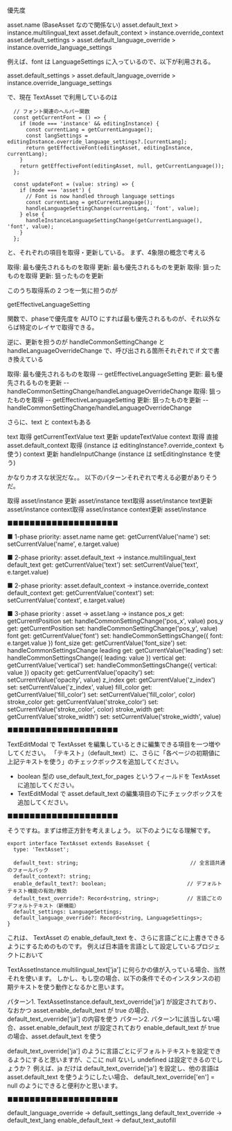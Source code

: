 優先度

asset.name (BaseAsset なので関係ない)
asset.default_text > instance.multilingual_text
asset.default_context > instance.override_context
asset.default_settings > asset.default_language_override > instance.override_language_settings

例えば、font  は LanguageSettings に入っているので、以下が利用される。

asset.default_settings > asset.default_language_override > instance.override_language_settings

で、現在 TextAsset で利用しているのは

```
  // フォント関連のヘルパー関数
  const getCurrentFont = () => {
    if (mode === 'instance' && editingInstance) {
      const currentLang = getCurrentLanguage();
      const langSettings = editingInstance.override_language_settings?.[currentLang];
      return getEffectiveFont(editingAsset, editingInstance, currentLang);
    }
    return getEffectiveFont(editingAsset, null, getCurrentLanguage());
  };

  const updateFont = (value: string) => {
    if (mode === 'asset') {
      // Font is now handled through language settings
      const currentLang = getCurrentLanguage();
      handleLanguageSettingChange(currentLang, 'font', value);
    } else {
      handleInstanceLanguageSettingChange(getCurrentLanguage(), 'font', value);
    }
  };

```

と、それぞれの項目を取得・更新している。
まず、4象限の概念で考える

取得: 最も優先されるものを取得
更新: 最も優先されるものを更新
取得: 狙ったものを取得
更新: 狙ったものを更新

このうち取得系の 2 つを一気に担うのが

getEffectiveLanguageSetting

関数で、phaseで優先度を AUTO にすれば最も優先されるものが、それ以外ならば特定のレイヤで取得できる。

逆に、更新を担うのが handleCommonSettingChange と handleLanguageOverrideChange で、呼び出される箇所それぞれで if 文で書き換えている

取得: 最も優先されるものを取得 --  getEffectiveLanguageSetting
更新: 最も優先されるものを更新 -- handleCommonSettingChange/handleLanguageOverrideChange
取得: 狙ったものを取得 -- getEffectiveLanguageSetting
更新: 狙ったものを更新 --  handleCommonSettingChange/handleLanguageOverrideChange

さらに、text と contextもある

text 取得 getCurrentTextValue
text 更新 updateTextValue
context 取得 直接 asset.default_context 取得 (instance は editingInstance?.override_context も使う)
context 更新 handleInputChange (instance は setEditingInstance を使う)


かなりカオスな状況だな。。
以下のパターンそれぞれで考える必要がありそうだ。

取得 asset/instance
更新 asset/instance
text取得 asset/instance
text更新 asset/instance
context取得 asset/instance
context更新 asset/instance

■■■■■■■■■■■■■■■■■■■■

■ 1-phase priority: asset.name
name
  get: getCurrentValue('name')
  set: setCurrentValue('name', e.target.value)

■ 2-phase priority: asset.default_text -> instance.multilingual_text
default_text
  get: getCurrentValue('text')
  set: setCurrentValue('text', e.target.value)

■ 2-phase priority: asset.default_context -> instance.override_context
default_context
  get: getCurrentValue('context')
  set: setCurrentValue('context', e.target.value)

■ 3-phase priority : asset -> asset.lang -> instance
pos_x
  get: getCurrentPosition
  set: handleCommonSettingChange('pos_x', value)
pos_y
  get: getCurrentPosition
  set: handleCommonSettingChange('pos_y', value)
font
  get: getCurrentValue('font')
  set: handleCommonSettingsChange({ font: e.target.value })
font_size
  get: getCurrentValue('font_size')
  set: handleCommonSettingsChange
leading
  get: getCurrentValue('leading')
  set: handleCommonSettingsChange({ leading: value })
vertical
  get: getCurrentValue('vertical')
  set: handleCommonSettingsChange({ vertical: value })
opacity
  get: getCurrentValue('opacity')
  set: setCurrentValue('opacity', value)
z_index
  get: getCurrentValue('z_index')
  set: setCurrentValue('z_index', value)
fill_color
  get: getCurrentValue('fill_color') 
  set: setCurrentValue('fill_color', color)
stroke_color
  get: getCurrentValue('stroke_color')
  set: setCurrentValue('stroke_color', color)
stroke_width
  get: getCurrentValue('stroke_width')
  set: setCurrentValue('stroke_width', value)

■■■■■■■■■■■■■■■■■■■■

TextEditModal で TextAsset を編集しているときに編集できる項目を一つ増やしてください。
「テキスト」（default_text）に、さらに「各ページの初期値に上記テキストを使う」のチェックボックスを追加してください。

- boolean 型の use_default_text_for_pages というフィールドを TextAsset に追加してください。
- TextEditModal で asset.default_text の編集項目の下にチェックボックスを追加してください。

■■■■■■■■■■■■■■■■■■■■

そうですね。まずは修正方針を考えましょう。
以下のようになる理解です。

```
export interface TextAsset extends BaseAsset {
  type: 'TextAsset';

  default_text: string;                                    // 全言語共通のフォールバック
  default_context?: string;
  enable_default_text?: boolean;                          // デフォルトテキスト機能の有効/無効
  default_text_override?: Record<string, string>;         // 言語ごとのデフォルトテキスト（新機能）
  default_settings: LanguageSettings;
  default_language_override?: Record<string, LanguageSettings>;
}
```


これは、 TextAsset の enable_default_text を、さらに言語ごとに上書きできるようにするためのものです。
例えば日本語を言語として設定しているプロジェクトにおいて

TextAssetInstance.multilingual_text['ja'] に何らかの値が入っている場合、当然それを使います。
しかし、もし空の場合、以下の条件でそのインスタンスの初期テキストを使う動作となるかと思います。

パターン1. TextAssetInstance.default_text_override['ja'] が設定されており、なおかつ asset.enable_default_text が true の場合、 default_text_override['ja'] の内容を使う
パターン2. パターン1に該当しない場合、asset.enable_default_text が設定されており enable_default_text が true の場合、asset.default_text を使う

default_text_override['ja'] のように言語ごとにデフォルトテキストを設定できるようにすると思いますが、ここに null ないし undefined は設定できるのでしょうか？
例えば、ja だけは default_text_override['ja'] を設定し、他の言語は asset.default_text を使うようにしたい場合、 default_text_override['en'] = null のようにできると便利かと思います。

■■■■■■■■■■■■■■■■■■■■

default_language_override -> default_settings_lang
default_text_override -> default_text_lang
enable_default_text -> defaut_text_autofill
